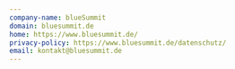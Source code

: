 ```yaml
---
company-name: blueSummit
domain: bluesummit.de
home: https://www.bluesummit.de/
privacy-policy: https://www.bluesummit.de/datenschutz/
email: kontakt@bluesummit.de
---
```




